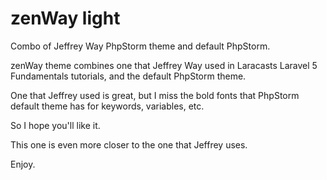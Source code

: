 # zenWay light
Combo of Jeffrey Way PhpStorm theme and default PhpStorm.

zenWay theme combines one that Jeffrey Way used in Laracasts Laravel 5 Fundamentals tutorials, and the default PhpStorm theme.

One that Jeffrey used is great, but I miss the bold fonts that PhpStorm default theme has for keywords, variables, etc.

So I hope you'll like it.

This one is even more closer to the one that Jeffrey uses.

Enjoy.
